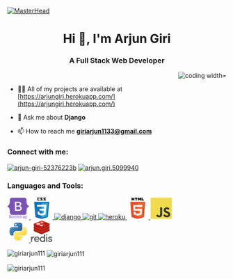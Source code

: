 [![MasterHead](https://media-exp1.licdn.com/dms/image/C5616AQGV3TFI4b2yMg/profile-displaybackgroundimage-shrink_200_800/0/1659460792486?e=1665014400&v=beta&t=7IdZuYmux_jNR6VzOAdlzrOcvwbS_uW8n-cDpkvfeU8)](https://arjungiri.herokuapp.com/)
<h1 align="center">Hi 👋, I'm Arjun Giri</h1>
<h3 align="center">A Full Stack Web Developer</h3>
<img align="right"  src="https://images.squarespace-cdn.com/content/v1/5769fc401b631bab1addb2ab/1541580975837-LGDSGDVK6EI6PD4KK4W5/python-2.gif" alt="coding width="100%" height="350">

<p align="left"> <a href="https://twitter.com/" target="blank"><img src="https://img.shields.io/twitter/follow/?logo=twitter&style=for-the-badge" alt="" /></a> </p>

- 👨‍💻 All of my projects are available at [https://arjungiri.herokuapp.com/](https://arjungiri.herokuapp.com/)

- 💬 Ask me about **Django**

- 📫 How to reach me **giriarjun1133@gmail.com**

<h3 align="left">Connect with me:</h3>
<p align="left">
<a href="https://linkedin.com/in/arjun-giri-52376223b" target="blank"><img align="center" src="https://raw.githubusercontent.com/rahuldkjain/github-profile-readme-generator/master/src/images/icons/Social/linked-in-alt.svg" alt="arjun-giri-52376223b" height="30" width="40" /></a>
<a href="https://fb.com/arjun.giri.5099940" target="blank"><img align="center" src="https://raw.githubusercontent.com/rahuldkjain/github-profile-readme-generator/master/src/images/icons/Social/facebook.svg" alt="arjun.giri.5099940" height="30" width="40" /></a>
</p>

<h3 align="left">Languages and Tools:</h3>
<p align="left"> <a href="https://getbootstrap.com" target="_blank" rel="noreferrer"> <img src="https://raw.githubusercontent.com/devicons/devicon/master/icons/bootstrap/bootstrap-plain-wordmark.svg" alt="bootstrap" width="50" height="50"/> </a> <a href="https://www.w3schools.com/css/" target="_blank" rel="noreferrer"> <img src="https://raw.githubusercontent.com/devicons/devicon/master/icons/css3/css3-original-wordmark.svg" alt="css3" width="50" height="50"/> </a> <a href="https://www.djangoproject.com/" target="_blank" rel="noreferrer"> <img src="https://cdn.worldvectorlogo.com/logos/django.svg" alt="django" width="50" height="50"/> </a> <a href="https://git-scm.com/" target="_blank" rel="noreferrer"> <img src="https://www.vectorlogo.zone/logos/git-scm/git-scm-icon.svg" alt="git" width="50" height="50"/> </a> <a href="https://heroku.com" target="_blank" rel="noreferrer"> <img src="https://www.vectorlogo.zone/logos/heroku/heroku-icon.svg" alt="heroku" width="50" height="50"/> </a> <a href="https://www.w3.org/html/" target="_blank" rel="noreferrer"> <img src="https://raw.githubusercontent.com/devicons/devicon/master/icons/html5/html5-original-wordmark.svg" alt="html5" width="50" height="50"/> </a> <a href="https://developer.mozilla.org/en-US/docs/Web/JavaScript" target="_blank" rel="noreferrer"> <img src="https://raw.githubusercontent.com/devicons/devicon/master/icons/javascript/javascript-original.svg" alt="javascript" width="50" height="50"/> </a> <a href="https://www.python.org" target="_blank" rel="noreferrer"> <img src="https://raw.githubusercontent.com/devicons/devicon/master/icons/python/python-original.svg" alt="python" width="50" height="50"/> </a> <a href="https://redis.io" target="_blank" rel="noreferrer"> <img src="https://raw.githubusercontent.com/devicons/devicon/master/icons/redis/redis-original-wordmark.svg" alt="redis" width="50" height="50"/> </a> </p>

<p><img align="left" src="https://github-readme-stats.vercel.app/api/top-langs?username=giriarjun111&show_icons=true&locale=en&layout=compact" alt="giriarjun111" /></p>

<p>&nbsp;<img align="center" src="https://github-readme-stats.vercel.app/api?username=giriarjun111&show_icons=true&locale=en" alt="giriarjun111" /></p>

<p><img align="center" src="https://github-readme-streak-stats.herokuapp.com/?user=giriarjun111&" alt="giriarjun111" /></p>

